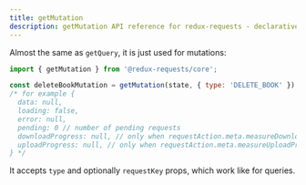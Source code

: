 ```yaml
---
title: getMutation
description: getMutation API reference for redux-requests - declarative AJAX requests and automatic network state management for single-page applications
---
```


Almost the same as `getQuery`, it is just used for mutations:

```js
import { getMutation } from '@redux-requests/core';

const deleteBookMutation = getMutation(state, { type: 'DELETE_BOOK' });
/* for example {
  data: null,
  loading: false,
  error: null,
  pending: 0 // number of pending requests
  downloadProgress: null, // only when requestAction.meta.measureDownloadProgress is true
  uploadProgress: null, // only when requestAction.meta.measureUploadProgress is true
} */
```

It accepts `type` and optionally `requestKey` props, which work like for queries.
